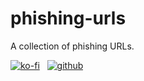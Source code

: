 # phishing-urls

A collection of phishing URLs.

[![ko-fi](https://www.ko-fi.com/img/githubbutton_sm.svg)](https://ko-fi.com/brandonhimpfen) &nbsp; [![github](https://img.shields.io/badge/GitHub-Sponsor-333333?logo=github&style=for-the-badge)](https://github.com/sponsors/brandonhimpfen)
